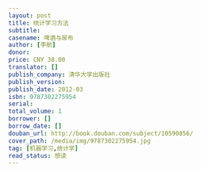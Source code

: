 ```yaml
---
layout: post
title: 统计学习方法
subtitle: 
casename: 啤酒与尿布
author: [李航]
donor: 
price: CNY 38.00
translator: []
publish_company: 清华大学出版社
publish_version: 
publish_date: 2012-03
isbn: 9787302275954
serial: 
total_volume: 1
borrower: []
borrow_date: []
douban_url: http://book.douban.com/subject/10590856/
cover_path: /media/img/9787302275954.jpg
tag: [机器学习,统计学]
read_status: 想读
---
```

